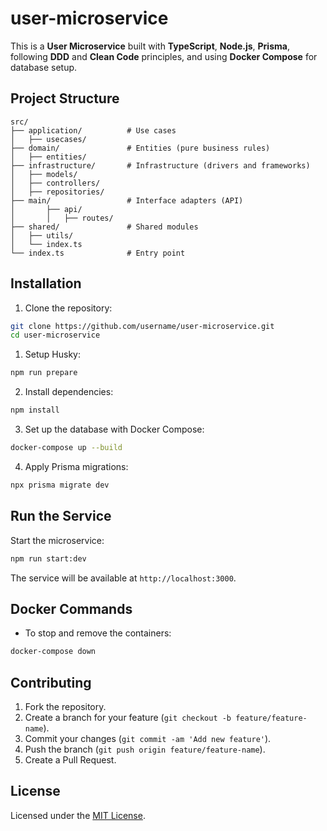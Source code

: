# user-microservice

This is a **User Microservice** built with **TypeScript**, **Node.js**, **Prisma**, following **DDD** and **Clean Code** principles, and using **Docker Compose** for database setup.

## Project Structure

```
src/
├── application/          # Use cases
│   ├── usecases/
├── domain/               # Entities (pure business rules)
│   ├── entities/
├── infrastructure/       # Infrastructure (drivers and frameworks)
│   ├── models/
│   ├── controllers/
│   ├── repositories/
├── main/                 # Interface adapters (API)
│       ├── api/
│       │   ├── routes/
├── shared/               # Shared modules
│   ├── utils/
│   └── index.ts
└── index.ts              # Entry point
```

## Installation

1. Clone the repository:

```bash
git clone https://github.com/username/user-microservice.git
cd user-microservice
```

1. Setup Husky:

```bash
npm run prepare
```

2. Install dependencies:

```bash
npm install
```

3. Set up the database with Docker Compose:

```bash
docker-compose up --build
```

4. Apply Prisma migrations:

```bash
npx prisma migrate dev
```

## Run the Service

Start the microservice:

```bash
npm run start:dev
```

The service will be available at `http://localhost:3000`.

## Docker Commands

- To stop and remove the containers:

```bash
docker-compose down
```

## Contributing

1. Fork the repository.
2. Create a branch for your feature (`git checkout -b feature/feature-name`).
3. Commit your changes (`git commit -am 'Add new feature'`).
4. Push the branch (`git push origin feature/feature-name`).
5. Create a Pull Request.

## License

Licensed under the [MIT License](LICENSE).
